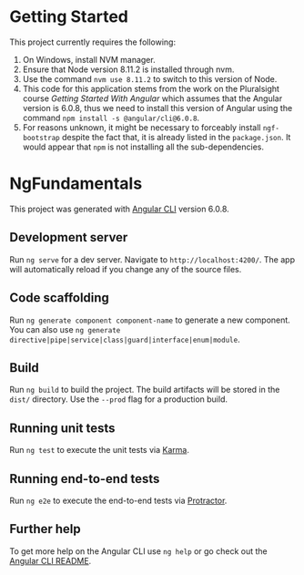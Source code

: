 # Getting Started

This project currently requires the following:

1. On Windows, install NVM manager.
2. Ensure that Node version 8.11.2 is installed through nvm.
3. Use the command `nvm use 8.11.2` to switch to this version of Node.
4. This code for this application stems from the work on the Pluralsight course _Getting Started With Angular_ which assumes that the Angular version is 6.0.8, thus we need to install this version of Angular using the command `npm install -s @angular/cli@6.0.8`.
5. For reasons unknown, it might be necessary to forceably install `ngf-bootstrap` despite the fact that, it is already listed in the `package.json`. It would appear that `npm` is not installing all the sub-dependencies.

# NgFundamentals

This project was generated with [Angular CLI](https://github.com/angular/angular-cli) version 6.0.8.

## Development server

Run `ng serve` for a dev server. Navigate to `http://localhost:4200/`. The app will automatically reload if you change any of the source files.

## Code scaffolding

Run `ng generate component component-name` to generate a new component. You can also use `ng generate directive|pipe|service|class|guard|interface|enum|module`.

## Build

Run `ng build` to build the project. The build artifacts will be stored in the `dist/` directory. Use the `--prod` flag for a production build.

## Running unit tests

Run `ng test` to execute the unit tests via [Karma](https://karma-runner.github.io).

## Running end-to-end tests

Run `ng e2e` to execute the end-to-end tests via [Protractor](http://www.protractortest.org/).

## Further help

To get more help on the Angular CLI use `ng help` or go check out the [Angular CLI README](https://github.com/angular/angular-cli/blob/master/README.md).
